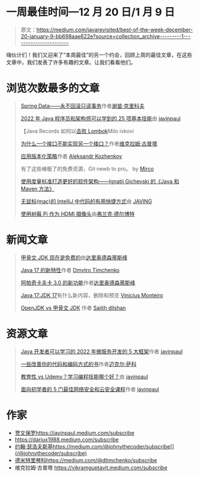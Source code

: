 # 一周最佳时间—12 月 20 日/1 月 9 日

> 原文：<https://medium.com/javarevisited/best-of-the-week-december-20-january-9-bb698aae622e?source=collection_archive---------1----------------------->

嗨伙计们！我们又迎来了“本周最佳”的另一个约会，回顾上周的最佳文章，在这些文章中，我们发表了许多有趣的文章。让我们看看他们。

# 浏览次数最多的文章

> [Spring Data——永不回滚只读事务](/javarevisited/spring-never-rollback-readonly-transactions-ffc21958b0d0)作者[谢苗·克里科夫](https://medium.com/u/95aafb81b193?source=post_page-----bb698aae622e--------------------------------)
> 
> [2022 年 Java 程序员和架构师可以学到的 25 项基本技能](/javarevisited/top-22-skills-professional-java-programmers-can-learn-in-2022-to-upgrade-themselves-bc3da73d7491)由 [javinpaul](https://medium.com/u/bb36d8439904?source=post_page-----bb698aae622e--------------------------------)
> 
> 【Java Records 如何以[击败 Lombok](https://medium.com/u/3ee57b082bb?source=post_page-----bb698aae622e--------------------------------)Milo ivkovi
> 
> [为什么一个接口不能实现另一个接口？](/javarevisited/why-an-interface-can-not-implement-another-interface-b298d0290b1)作者[维克拉姆·古普塔](https://medium.com/u/7a980d8abe25?source=post_page-----bb698aae622e--------------------------------)
> 
> [应用版本化策略](/javarevisited/application-versioning-strategies-de353a84faaa)作者 [Aleksandr Kozhenkov](https://medium.com/u/289db2ac56?source=post_page-----bb698aae622e--------------------------------)
> 
> 有了这些棒极了的免费资源，Git newb to pro。 by [Mirco](https://medium.com/u/3e99f03b82e?source=post_page-----bb698aae622e--------------------------------)
> 
> [使用度量标准打造更好的软件架构——Ignatij Gichevski 的《Java 和 Maven 方法》](/javarevisited/using-metrics-for-crafting-maintainable-solutions-on-the-long-run-the-maven-way-1a2d84508bf0)
> 
> [无鼠标(mac)的 IntelliJ 中代码的有用快捷方式](/javarevisited/useful-shortcuts-to-code-in-intellij-without-mouse-mac-3df8eca729cb)由 [JAVING](https://medium.com/u/8375bf68e701?source=post_page-----bb698aae622e--------------------------------)
> 
> [使用树莓 Pi 作为 HDMI 摄像头](/javarevisited/using-a-raspberry-pi-as-hdmi-camera-92af84aafee2)由[弗兰克·德尔博特](https://medium.com/u/a6ee926d3fc8?source=post_page-----bb698aae622e--------------------------------)

# 新闻文章

> [甲骨文 JDK 现在是免费的](/javarevisited/oracle-jdk-now-is-free-1ff0802fa5fb)由[达里奥德森蒂斯峰](https://medium.com/u/16b3e1182e6b?source=post_page-----bb698aae622e--------------------------------)
> 
> [Java 17 的新特性](/javarevisited/whats-new-in-java-17-e94b033ef211)作者 [Dmytro Timchenko](https://medium.com/u/b2ed152fefdb?source=post_page-----bb698aae622e--------------------------------)
> 
> [阿帕奇卡夫卡 3.0 的新功能](/javarevisited/apache-kafka-3-0-is-out-5f95f3c02f7e)作者[达里奥德森蒂斯峰](https://medium.com/u/16b3e1182e6b?source=post_page-----bb698aae622e--------------------------------)
> 
> [Java 17:JDK 17](/javarevisited/java-17-whats-new-removed-and-preview-in-jdk-17-62db367e62ee)有什么新内容，删除和预览 [Vinicius Monteiro](https://medium.com/u/f4d81e5b1cb1?source=post_page-----bb698aae622e--------------------------------)
> 
> [OpenJDK vs 甲骨文 JDK](/javarevisited/openjdk-vs-oracle-jdk-6219574f6dfa) 作者 [Sajith dilshan](https://medium.com/u/8e3c7fe382c8?source=post_page-----bb698aae622e--------------------------------)

# 资源文章

> [Java 开发者可以学习的 2022 年微服务开发的 5 大框架](/javarevisited/top-5-frameworks-java-developers-can-learn-for-microservices-development-in-2022-848da66d6651)作者 [javinpaul](https://medium.com/u/bb36d8439904?source=post_page-----bb698aae622e--------------------------------)
> 
> [一些改善你的代码和编码方式的书](/javarevisited/some-books-to-improve-your-code-nd-your-way-of-coding-d5c1cbbbdf73)作者[迈克尔·萨科](https://medium.com/u/1b934cf68fcb?source=post_page-----bb698aae622e--------------------------------)
> 
> [教育性 vs Udemy？学习编程技能哪个好？](/javarevisited/educative-vs-udemy-which-is-better-to-learn-programming-skills-b6887006b7ba)由 [javinpaul](https://medium.com/u/bb36d8439904?source=post_page-----bb698aae622e--------------------------------)
> 
> [面向初学者的 5 门最佳网络安全和云安全课程](/javarevisited/5-best-web-security-and-cloud-security-courses-for-beginners-b5b54e8c204)作者 [javinpaul](https://medium.com/u/bb36d8439904?source=post_page-----bb698aae622e--------------------------------)

# 作家

*   [贾文保罗](https://medium.com/u/bb36d8439904?source=post_page-----bb698aae622e--------------------------------)https://javinpaul.medium.com/subscribe
*   https://dariux1988.medium.com/subscribe
*   [约翰·瑟洛夫斯基](https://medium.com/u/390a59d672a2?source=post_page-----bb698aae622e--------------------------------)https://medium.com/@johnythecoder/subscribe[](/@johnythecoder/subscribe)
*   [德米特里琴科](https://medium.com/u/b2ed152fefdb?source=post_page-----bb698aae622e--------------------------------)https://medium.com/@dtimchenko/subscribe
*   维克拉姆·古普塔 https://vikramguptavit.medium.com/subscribe